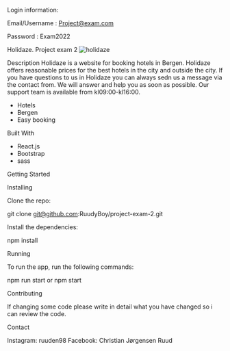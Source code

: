 Login information:

Email/Username : Project@exam.com

Password : Exam2022


Holidaze. Project exam 2
![holidaze](https://user-images.githubusercontent.com/73653923/196039600-fde16df4-5517-4e18-924d-00dc5ba3e8d2.png)


Description
Holidaze is a website for booking hotels in Bergen. Holidaze offers reasonable prices for the best hotels in the city and outside the city. If you have questions to us in Holidaze you can always sedn us a message via the contact from. We will answer and help you as soon as possible. Our support team is available from kl09:00-kl16:00.
- Hotels
- Bergen
- Easy booking

Built With

- React.js
- Bootstrap
- sass

Getting Started

Installing

Clone the repo:

git clone git@github.com:RuudyBoy/project-exam-2.git

Install the dependencies:

npm install

Running

To run the app, run the following commands:

npm run start or npm start

Contributing

If changing some code please write in detail what you have changed so i can review the code.

Contact

Instagram: ruuden98
Facebook: Christian Jørgensen Ruud


